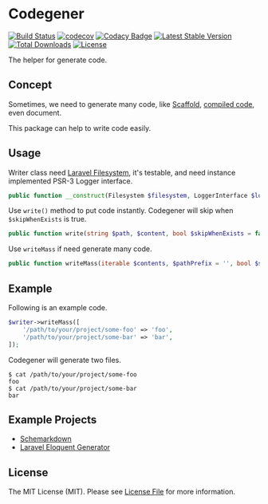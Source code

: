 # Codegener

[![Build Status](https://travis-ci.com/MilesChou/codegener.svg?branch=master)](https://travis-ci.com/MilesChou/codegener)
[![codecov](https://codecov.io/gh/MilesChou/codegener/branch/master/graph/badge.svg)](https://codecov.io/gh/MilesChou/codegener)
[![Codacy Badge](https://api.codacy.com/project/badge/Grade/28b1ac29684847789995fe1c46f598ac)](https://www.codacy.com/manual/MilesChou/codegener)
[![Latest Stable Version](https://poser.pugx.org/MilesChou/codegener/v/stable)](https://packagist.org/packages/MilesChou/codegener)
[![Total Downloads](https://poser.pugx.org/MilesChou/codegener/d/total.svg)](https://packagist.org/packages/MilesChou/codegener)
[![License](https://poser.pugx.org/MilesChou/codegener/license)](https://packagist.org/packages/MilesChou/codegener)

The helper for generate code.

## Concept

Sometimes, we need to generate many code, like [Scaffold](https://en.wikipedia.org/wiki/Scaffold_(programming)), [compiled code](https://en.wikipedia.org/wiki/Code_generation_(compiler)), even document.

This package can help to write code easily.

## Usage

Writer class need [Laravel Filesystem](), it's testable, and need instance implemented PSR-3 Logger interface.

```php
public function __construct(Filesystem $filesystem, LoggerInterface $logger);
```

Use `write()` method to put code instantly. Codegener will skip when `$skipWhenExists` is true.

```php
public function write(string $path, $content, bool $skipWhenExists = false): void;
```

Use `writeMass` if need generate many code.

```php
public function writeMass(iterable $contents, $pathPrefix = '', bool $skipWhenExists = true): void;
```

## Example

Following is an example code.

```php
$writer->writeMass([
    '/path/to/your/project/some-foo' => 'foo',
    '/path/to/your/project/some-bar' => 'bar',
]);
```

Codegener will generate two files.

```
$ cat /path/to/your/project/some-foo
foo
$ cat /path/to/your/project/some-bar
bar
```

## Example Projects

* [Schemarkdown](https://github.com/MilesChou/schemarkdown)
* [Laravel Eloquent Generator](https://github.com/104corp/laravel-eloquent-generator)

## License

The MIT License (MIT). Please see [License File](LICENSE) for more information.
